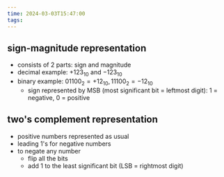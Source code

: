 ```yaml
---
time: 2024-03-03T15:47:00
tags:
---
```

## sign-magnitude representation
- consists of 2 parts: sign and magnitude
- decimal example: $+123_{10}$ and $-123_{10}$
- binary example: $01100_2 = +12_{10}, 11100_2 = -12_{10}$ 
	- sign represented by MSB (most significant bit = leftmost digit): 1 = negative, 0 = positive

## two's complement representation
- positive numbers represented as usual
- leading 1's for negative numbers
- to negate any number
	- flip all the bits
	- add 1 to the least significant bit (LSB = rightmost digit)